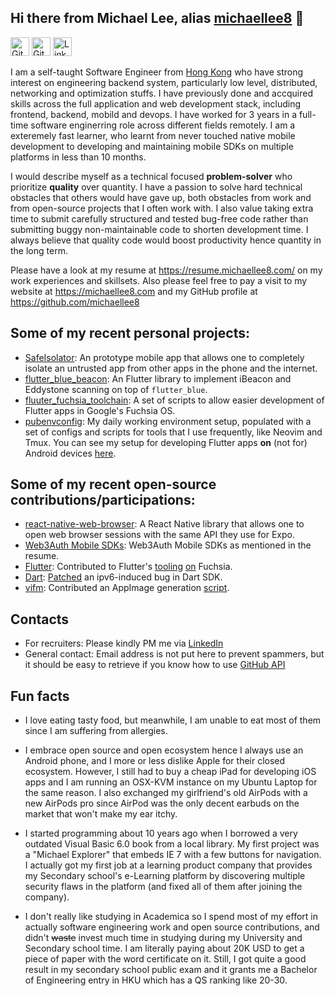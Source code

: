 ## Hi there from Michael Lee, alias [michaellee8][1] 👋

[<img src="https://simpleicons.org/icons/github.svg" alt="GitHub" width="30"/>][github]
[<img src="https://simpleicons.org/icons/gitlab.svg" alt="GitLab" width="30"/>][gitlab]
[<img src="https://simpleicons.org/icons/linkedin.svg" alt="Linkedn" width="30"/>][linkedin]

I am a self-taught Software Engineer from [Hong Kong][2] who have strong interest on engineering backend system, particularly low level, distributed, networking and optimization stuffs. I have previously done and accquired skills across the full application and web development stack, including frontend, backend, mobild and devops. I have worked for 3 years in a full-time software enginerring role across different fields remotely. I am a exteremely fast learner, who learnt from never touched native mobile development to developing and maintaining mobile SDKs on multiple platforms in less than 10 months.

I would describe myself as a technical focused **problem-solver** who prioritize **quality** over quantity. I have a passion to solve hard technical obstacles that others would have gave up, both obstacles from work and from open-source projects that I often work with. I also value taking extra time to submit carefully structured and tested bug-free code rather than submitting buggy non-maintainable code to shorten development time. I always believe that quality code would boost productivity hence quantity in the long term.

Please have a look at my resume at https://resume.michaellee8.com/ on my work experiences and skillsets. Also please feel free to pay a visit to my website at https://michaellee8.com and my GitHub profile at https://github.com/michaellee8

## Some of my recent personal projects:

- [SafeIsolator][22]: An prototype mobile app that allows one to completely isolate an untrusted
  app from other apps in the phone and the internet.
- [flutter_blue_beacon][7]: An Flutter library to implement iBeacon and Eddystone scanning on top of `flutter_blue`.
- [fluuter_fuchsia_toolchain][8]: A set of scripts to allow easier development of Flutter apps in Google's Fuchsia OS.
- [pubenvconfig][9]: My daily working environment setup, populated with a set of configs and scripts for tools that I use frequently, like Neovim and Tmux. You can see my setup for developing Flutter apps **on** (not for) Android devices [here][11].

## Some of my recent open-source contributions/participations:

- [react-native-web-browser][23]: A React Native library that allows one to open web browser
  sessions with the same API they use for Expo.
- [Web3Auth Mobile SDKs][24]: Web3Auth Mobile SDKs as mentioned in the resume.
- [Flutter][12]: Contributed to Flutter's [tooling][14] [on][15] Fuchsia.
- [Dart][20]: [Patched][21] an ipv6-induced bug in Dart SDK.
- [vifm][16]: Contributed an AppImage generation [script][17].

## Contacts

- For recruiters: Please kindly PM me via [LinkedIn][18]
- General contact: Email address is not put here to prevent spammers, but it should be easy to retrieve if you know how to use [GitHub API][19]

## Fun facts

- I love eating tasty food, but meanwhile, I am unable to eat most of them since I am suffering from allergies.

- I embrace open source and open ecosystem hence I always use an Android phone, and I more or less dislike Apple for their closed ecosystem. However, I still had to buy a cheap iPad for developing iOS apps and I am running an OSX-KVM instance on my Ubuntu Laptop for the same reason. I also exchanged my girlfriend's old AirPods with a new AirPods pro since AirPod was the only decent earbuds on the market that won't make my ear itchy.

- I started programming about 10 years ago when I borrowed a very outdated Visual Basic 6.0 book from a local library. My first project was a "Michael Explorer" that embeds IE 7 with a few buttons for navigation. I actually got my first job at a learning product company that provides my Secondary school's e-Learning platform by discovering multiple security flaws in the platform (and fixed all of them after joining the company).

- I don't really like studying in Academica so I spend most of my effort in actually software engineering work and open source contributions, and didn't ~~waste~~ invest much time in studying during my University and Secondary school time. I am literally paying about 20K USD to get a piece of paper with the word certificate on it. Still, I got quite a good result in my secondary school public exam and it grants me a Bachelor of Engineering entry in HKU which has a QS ranking like 20-30.

  [1]: https://michaellee8.com/
  [2]: https://www.standwithhk.org/
  [3]: https://golang.org/
  [4]: https://flutter.dev/
  [5]: https://reactnative.dev/
  [6]: https://hku.hk/
  [7]: https://github.com/michaellee8/flutter_blue_beacon/
  [8]: https://github.com/michaellee8/flutter_fuchsia_toolchain/
  [9]: https://github.com/michaellee8/pubenvconfig/
  [10]: https://github.com/michaellee8/clui-nix/
  [11]: https://github.com/michaellee8/pubenvconfig#developing-flutter-apps-on-an-android-device/
  [12]: https://github.com/flutter/flutter/
  [13]: https://github.com/flutter/flutter/issues/53041/
  [14]: https://github.com/flutter/flutter/pull/55715/
  [15]: https://github.com/flutter/flutter/pull/55664/
  [16]: https://github.com/vifm/vifm/
  [17]: https://github.com/vifm/vifm/pull/615/
  [18]: https://linkedin.com/in/michaellee88
  [19]: https://api.github.com/repos/michaellee8/michaellee8/commits
  [20]: https://github.com/dart-lang/sdk
  [21]: https://github.com/dart-lang/sdk/commit/4160a6b361884914eb2bf74364b453d3c8be7b59
  [22]: https://github.com/michaellee8/SafeIsolatorForAndroid
  [23]: https://github.com/torusresearch/react-native-web-browser
  [24]: https://github.com/web3auth
  [github]: https://github.com/michaellee8
  [gitlab]: https://gitlab.com/michaellee8
  [linkedin]: https://linkedin.com/in/michaellee88
  [github logo]: https://simpleicons.org/icons/github.svg "GitHub"
  [gitlab logo]: https://simpleicons.org/icons/gitlab.svg "GitLab"
  [linkedin logo]: https://simpleicons.org/icons/linkedin.svg "LinkedIn"

<!-- start-only[1]: michaellee8.com

## I am currently job seeking!

I may be the engineer you are looking for if you are finding someone who:

- **Takes software engineering seriously**, not just care about whether that feature works, but also care about whether that feature has been implemented correctly and cleanly.

- Cares about **long term productivity** by embracing **clean code structure**, **code review** and **testing**, rather than short term productivity by submitting code that barely works.

- **Passionate** about software engineering, loves to read source code on open source projects and then **contribute** actual code to them instead of filing feature requests.

- **A fast learner with a T-shape skillset**. I am more specialized in **Flutter** and **Golang** but I know a bit of pretty much all those "popular" technologies. I have previously worked in development roles that involves **React.js**, **React Native**, **PHP**, **Node.js**, **MySQL**, **Redis**, **RabbitMQ**, **Docker**, **Kubernetes** and **AWS**. I am a daily user of **Ubuntu Linux** and I mostly develop backend applications in **GCP** VM instance running a combination of **tmux** and **neovim**. I have also learnt a bit of **C/C++** and **Python**.

I believe job seeking is mutual so I am also looking for a comapny that:

- Offers a **Remote** Engineering role that allows something living in **GMT+8** (Hong Kong). I am looking forward to relocate to Canada or United States after two or three years but currently I am unable to do so.

- Practices a **proper software development process**, in which you expect engineers to write well-structured code, and you embrace code review and testing. You have a well-formed healthy codebase that doesn't put global declarations everywhere. Preferably you open-source some of your code or even running on an **open-source business model**.

- Offers an **in-depth technical** engineering role rather than CRUD development one. I like engineering **challenges** and I am the kind of people who likes to pick up the problems that my collages faces and then work on them, but then it also means that I don't really like those boring code glueing copy and paste tasks that should have been automated via some code generation tools instead of done by bare hands, so I hope that you will offer me challenges instead of mechanic tasks.

- Understands the "myth of man-month" and "tech debt", hence **values long-term productivity** over short-term output. Some management doesn't understand why would their development team just stop typing code and spend time doing those code architecture planning, code reviews and tests, when adding an HTML button and adding and changing "a few lines" in the backend codebase would have "apparently" done the job. I hope that you would be the kind of company who would invest `2t` of time for developing code with a **proper development process** so you only got 1 bugfix that would cost you `0.3t` of time later, so it totally takes you `2.3t`, rather than pushing engineers to develop features with `0.8t` and then got 5 bugfixes that each one takes you `0.7t`, so it takes you a total of `4.3t`. You **prioritize code quality over quantity.**

- Has a **flexible** workplace culture and judges by the value created. I am not really in favour of micro-management and certainly won't be sitting in front of a webcam 8 hours per day. I hope that you will be allowing me to work when I am feeling energized so that I can produce the most value for you. I also hope that you will be judging my performance by the value I have created for you rather than the time I have spent or the lines of code I have written.

end-only[1] -->
